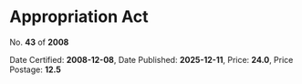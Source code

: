 # Appropriation Act

No. **43** of **2008**

Date Certified: **2008-12-08**, Date Published: **2025-12-11**, Price: **24.0**, Price Postage: **12.5**

